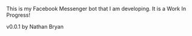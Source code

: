 This is my Facebook Messenger bot that I am developing. It is a Work In Progress!

v0.0.1 by Nathan Bryan

